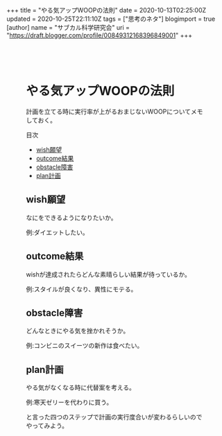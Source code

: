 +++
title = "やる気アップWOOPの法則"
date = 2020-10-13T02:25:00Z
updated = 2020-10-25T22:11:10Z
tags = ["思考のネタ"]
blogimport = true 
[author]
	name = "サブカル科学研究会"
	uri = "https://draft.blogger.com/profile/00849312168396849001"
+++

<!DOCTYPE html><html><head>      <meta charset="utf-8">      <meta name="viewport" content="width=device-width, initial-scale=1, shrink-to-fit=no">      <link rel="stylesheet" href="https://cdnjs.cloudflare.com/ajax/libs/highlight.js/9.15.6/styles/monokai-sublime.min.css" integrity="sha256-kTdkFYZP3TqSvlJAUiZ6/s5L2xu4xsdU9eYMWsKOk74=" crossorigin="anonymous">			<link rel="stylesheet" href="https://cdnjs.cloudflare.com/ajax/libs/github-markdown-css/3.0.1/github-markdown.min.css" integrity="sha256-HbgiGHMLxHZ3kkAiixyvnaaZFNjNWLYKD/QG6PWaQPc=" crossorigin="anonymous">			<link rel="stylesheet" href="/css/guest.bundle.css?v=0.13.0"><style type="text/css">      .markdown-body { 			  box-sizing: border-box; 			  min-width: 200px; 			  max-width: 980px; 			  margin: 0 auto; 			  padding: 45px; 			} 			.markdown-body pre { 			  background: #23241f; 			} 			.markdown-body strong, 			.markdown-body h1, 			.markdown-body h2, 			.markdown-body h3, 			.markdown-body h4, 			.markdown-body h5 { 			  font-weight: 700; 			} 			@media (max-width: 767px) { 			  .markdown-body { 			    padding: 15px; 			  } 			}</style><script src="https://code.jquery.com/jquery-3.4.1.min.js" integrity="sha256-CSXorXvZcTkaix6Yvo6HppcZGetbYMGWSFlBw8HfCJo=" crossorigin="anonymous"></script><title>やる気アップWOOPの法則</title></head><body><div class="markdown-body"><h1 id="やる気アップWOOPの法則" onmouseover="this.querySelector('a .fa-link').style.display='inline-block'" onmouseout="this.querySelector('a .fa-link').style.display='none'">やる気アップWOOPの法則<a href="#やる気アップWOOPの法則" title="やる気アップWOOPの法則"><i class="fas fa-link ml-1" style="display:none;"></i></a></h1><p>計画を立てる時に実行率が上がるおまじないWOOPについてメモしておく。</p><p>目次</p><ul><li><a href='#wish願望'>wish願望</a></li><li><a href='#outcome結果'>outcome結果</a></li><li><a href='#obstacle障害'>obstacle障害</a></li><li><a href='#plan計画'>plan計画</a></li></ul> <h2 id="wish願望" onmouseover="this.querySelector('a .fa-link').style.display='inline-block'" onmouseout="this.querySelector('a .fa-link').style.display='none'">wish願望<a href="#wish願望" title="wish願望"><i class="fas fa-link ml-1" style="display:none;"></i></a></h2><p>なにをできるようになりたいか。</p><p>例:ダイエットしたい。</p><h2 id="outcome結果" onmouseover="this.querySelector('a .fa-link').style.display='inline-block'" onmouseout="this.querySelector('a .fa-link').style.display='none'">outcome結果<a href="#outcome結果" title="outcome結果"><i class="fas fa-link ml-1" style="display:none;"></i></a></h2><p>wishが達成されたらどんな素晴らしい結果が待っているか。</p><p>例:スタイルが良くなり、異性にモテる。</p><h2 id="obstacle障害" onmouseover="this.querySelector('a .fa-link').style.display='inline-block'" onmouseout="this.querySelector('a .fa-link').style.display='none'">obstacle障害<a href="#obstacle障害" title="obstacle障害"><i class="fas fa-link ml-1" style="display:none;"></i></a></h2><p>どんなときにやる気を挫かれそうか。</p><p>例:コンビニのスイーツの新作は食べたい。</p><h2 id="plan計画" onmouseover="this.querySelector('a .fa-link').style.display='inline-block'" onmouseout="this.querySelector('a .fa-link').style.display='none'">plan計画<a href="#plan計画" title="plan計画"><i class="fas fa-link ml-1" style="display:none;"></i></a></h2><p>やる気がなくなる時に代替案を考える。</p><p>例:寒天ゼリーを代わりに買う。</p><p>と言った四つのステップで計画の実行度合いが変わるらしいのでやってみよう。</p></div></body><script src="https://cdnjs.cloudflare.com/ajax/libs/highlight.js/9.15.6/highlight.min.js" integrity="sha256-aYTdUrn6Ow1DDgh5JTc3aDGnnju48y/1c8s1dgkYPQ8=" crossorigin="anonymous"></script><script type="text/javascript">hljs.initHighlightingOnLoad();</script><script>		  $(document).on("mouseover", "h1,h2,h3,h4,h5", function(e) { 		    $(e.currentTarget).find(".fa-link").text("🔗").show(); 		  }); 		  $(document).on("mouseout", "h1,h2,h3,h4,h5", function(e) { 		    $(e.currentTarget).find(".fa-link").hide(); 		  });</script></html>
